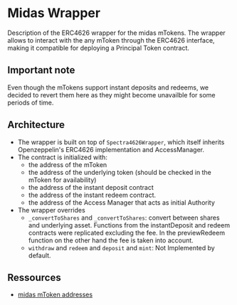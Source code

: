  # Midas Wrapper

 Description of the ERC4626 wrapper for the midas mTokens. The wrapper allows to interact with the any mToken through the ERC4626 interface, making it compatible for deploying a Principal Token contract.

## Important note
Even though the mTokens support instant deposits and redeems, we decided to revert them here as they might become unavailble for some periods of time.

 ## Architecture

 - The wrapper is built on top of `Spectra4626Wrapper`, which itself inherits Openzeppelin's ERC4626 implementation and AccessManager. 
 - The contract is initialized with:
   - the address of the mToken
   - the address of the underlying token (should be checked in the mToken for availability)
   - the address of the instant deposit contract
   - the address of the instant redeem contract.
   - the address of the Access Manager that acts as initial Authority
 - The wrapper overrides
   - `_convertToShares` and `_convertToShares`: convert between shares and underlying asset. Functions from the instantDeposit and redeem contracts were replicated excluding the fee. In the previewRedeem function on the other hand the fee is taken into account.
   - `withdraw` and `redeem` and `deposit` and `mint`: Not Implemented by default.

 ## Ressources

 - [midas mToken addresses ](https://docs.midas.app/resources/smart-contracts-addresses)
